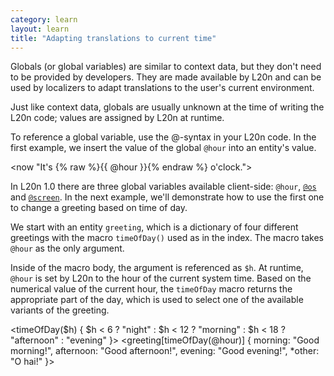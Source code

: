 ```yaml
---
category: learn
layout: learn
title: "Adapting translations to current time"
---
```


<section class="clearfix">
  <div class="left">
    <p>Globals (or global variables) are similar to context data, but they don't need to be provided by developers. They are made available by L20n and can be used by localizers to adapt translations to the user's current environment.</p>
    <p>Just like context data, globals are usually unknown at the time of writing the L20n code; values are assigned by L20n at runtime.</p>
    <p>To reference a global variable, use the @-syntax in your L20n code. In the first example, we insert the value of the global <code>@hour</code> into an entity's value.</p>
  </div>
  <div class="right">
    <div class="editor sourceEditor height5"
      id="sourceEditor1"
      data-source="sourceEditor1"
      data-output="output1"
    >&lt;now "It's {% raw %}{{ @hour }}{% endraw %} o'clock."&gt;
    </div>
    <dl id="output1">
    </dl>
  </div>
</section>

<section class="clearfix">
  <div class="left">
    <p>In L20n 1.0 there are three global variables available client-side: <code>@hour</code>, <a href="{% post_url 2012-07-14-globals-os %}"><code>@os</code></a> and <a href="{% post_url 2012-07-15-globals-screen %}"><code>@screen</code></a>. In the next example, we'll demonstrate how to use the first one to change a greeting based on time of day.</p>
    <p>We start with an entity <code class="entity">greeting</code>, which is a dictionary of four different greetings with the macro <code>timeOfDay()</code> used as in the index.  The macro takes <code>@hour</code> as the only argument.</p>
    <p>Inside of the macro body, the argument is referenced as <code>$h</code>.  At runtime, <code>@hour</code> is set by L20n to the hour of the current system time.  Based on the numerical value of the current hour, the <code>timeOfDay</code> macro returns the appropriate part of the day, which is used to select one of the available variants of the greeting.</p>
  </div>
  <div class="right">
    <div class="editor sourceEditor height15"
	  id="sourceEditor2"
	  data-source="sourceEditor2"
	  data-output="output2"
    >&lt;timeOfDay($h) { $h &lt; 6 ? "night" :
                   $h &lt; 12 ? "morning" :
                     $h &lt; 18 ? "afternoon" :
                       "evening" }&gt;
&lt;greeting[timeOfDay(@hour)] {
  morning: "Good morning!",
  afternoon: "Good afternoon!",
  evening: "Good evening!",
 *other: "O hai!"
}&gt;
	</div>
    <dl id="output2">
    </dl>
  </div>
</section>
